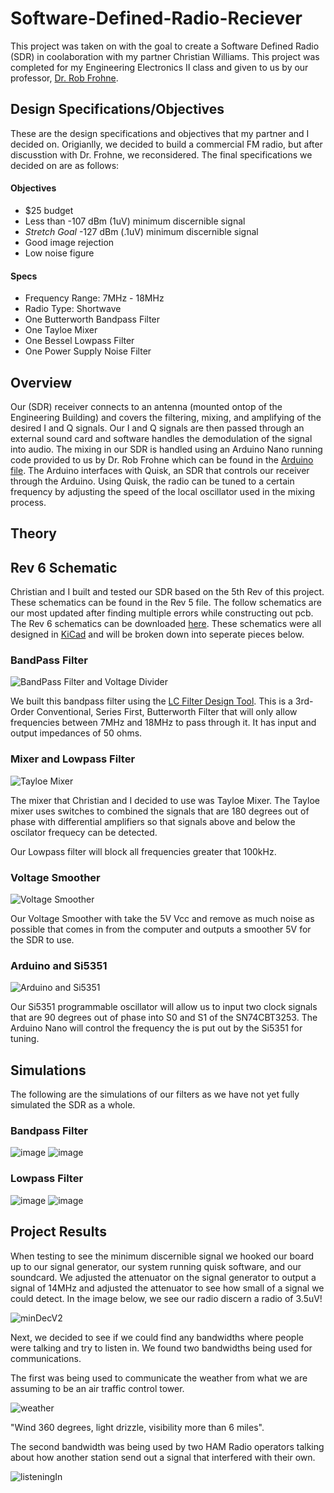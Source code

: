 # Software-Defined-Radio-Reciever

This project was taken on with the goal to create a Software Defined Radio (SDR) in coolaboration with my partner Christian Williams. This project was completed for my Engineering Electronics II class and given to us by our professor, [Dr. Rob Frohne](https://github.com/frohro).

## Design Specifications/Objectives

These are the design specifications and objectives that my partner and I decided on. Origianlly, we decided to build a commercial FM radio, but after discusstion with Dr. Frohne, we reconsidered. The final specifications we decided on are as follows:

#### Objectives

- $25 budget
- Less than -107 dBm (1uV) minimum discernible signal
- *Stretch Goal* -127 dBm (.1uV) minimum discernible signal
- Good image rejection
- Low noise figure

#### Specs

- Frequency Range: 7MHz - 18MHz
- Radio Type: Shortwave
- One Butterworth Bandpass Filter
- One Tayloe Mixer
- One Bessel Lowpass Filter
- One Power Supply Noise Filter

## Overview

Our (SDR) receiver connects to an antenna (mounted ontop of the Engineering Building) and covers the filtering, mixing, and amplifying of the desired I and Q signals. Our I and Q signals are then passed through an external sound card and software handles the demodulation of the signal into audio. The mixing in our SDR is handled using an Arduino Nano running code provided to us by Dr. Rob Frohne which can be found in the [Arduino file](). The Arduino interfaces with Quisk, an SDR that controls our receiver through the Arduino. Using Quisk, the radio can be tuned to a certain frequency by adjusting the speed of the local oscillator used in the mixing process.

## Theory


## Rev 6 Schematic

Christian and I built and tested our SDR based on the 5th Rev of this project. These schematics can be found in the Rev 5 file. The follow schematics are our most updated after finding multiple errors while constructing out pcb. The Rev 6 schematics can be downloaded [here](). These schematics were all designed in [KiCad](https://www.kicad.org/) and will be broken down into seperate pieces below.

### BandPass Filter

![BandPass Filter and Voltage Divider](https://user-images.githubusercontent.com/103695977/172123798-0871c234-771f-46bd-9502-651a71eb86e6.jpg)

We built this bandpass filter using the [LC Filter Design Tool](https://rf-tools.com/lc-filter/.). This is a 3rd-Order Conventional, Series First, Butterworth Filter that will only allow frequencies between 7MHz and 18MHz to pass through it. It has input and output impedances of 50 ohms.

### Mixer and Lowpass Filter

![Tayloe Mixer](https://user-images.githubusercontent.com/103695977/171759381-e49fd43a-300a-4075-a9eb-c46a4cfd6736.jpg)

The mixer that Christian and I decided to use was  Tayloe Mixer. The Tayloe mixer uses switches to combined the signals that are 180 degrees out of phase with differential amplifiers so that signals above and below the oscilator frequecy can be detected.

Our Lowpass filter will block all frequencies greater that 100kHz.

### Voltage Smoother

![Voltage Smoother](https://user-images.githubusercontent.com/103695977/171760121-b3ce913d-ab7f-4082-ad9f-a03cbcf7cb58.jpg)

Our Voltage Smoother with take the 5V Vcc and remove as much noise as possible that comes in from the computer and outputs a smoother 5V for the SDR to use.

### Arduino and Si5351

![Arduino and Si5351](https://user-images.githubusercontent.com/103695977/171760493-9e65d962-7504-4b07-9917-c7026b6bcaa2.jpg)

Our Si5351 programmable oscillator will allow us to input two clock signals that are 90 degrees out of phase into S0 and S1 of the SN74CBT3253. The Arduino Nano will control the frequency the is put out by the Si5351 for tuning.

## Simulations

The following are the simulations of our filters as we have not yet fully simulated the SDR as a whole.

### Bandpass Filter

![image](https://user-images.githubusercontent.com/103695977/163806294-b24794c1-b576-47e0-a262-90af70f5b265.png)
![image](https://user-images.githubusercontent.com/103695977/163810045-d9e52c8f-7157-414a-8c3d-9e4d7e16fb39.png)

### Lowpass Filter

![image](https://user-images.githubusercontent.com/103695977/163810193-a9069945-3c7c-4594-b9f1-aa382b970d71.png)
![image](https://user-images.githubusercontent.com/103695977/163810300-0baa7ec9-fe0b-4580-a687-907685373d8e.png)


## Project Results

When testing to see the minimum discernible signal we hooked our board up to our signal generator, our system running quisk software, and our soundcard. We adjusted the attenuator on the signal generator to output a signal of 14MHz and adjusted the attenuator to see how small of a signal we could detect. In the image below, we see our radio discern a radio of 3.5uV!

![minDecV2](https://user-images.githubusercontent.com/103695977/171743162-00ffc03b-b354-496b-b6c2-f4261597c40c.png)

Next, we decided to see if we could find any bandwidths where people were talking and try to listen in. We found two bandwidths being used for communications.

The first was being used to communicate the weather from what we are assuming to be an air traffic control tower. 

![weather](https://user-images.githubusercontent.com/103695977/171746787-f60b8dcc-d91d-4fa2-9dc1-e9d8d79bb7dc.png)

"Wind 360 degrees, light drizzle, visibility more than 6 miles".

The second bandwidth was being used by two HAM Radio operators talking about how another station send out a signal that interfered with their own.

![listeningIn](https://user-images.githubusercontent.com/103695977/171746851-dc1fa95d-337f-405f-911d-0fd728108ca7.png)
